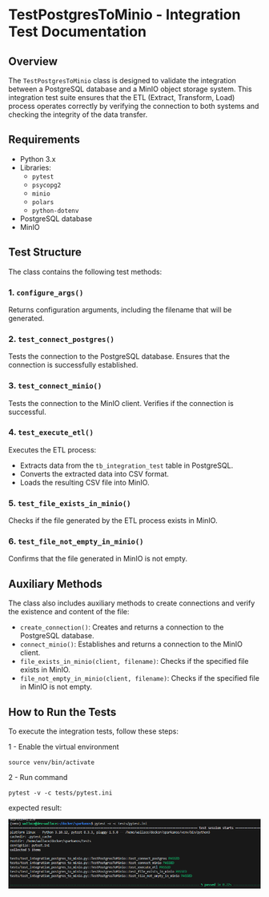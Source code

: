 # TestPostgresToMinio - Integration Test Documentation

## Overview
The `TestPostgresToMinio` class is designed to validate the integration between a PostgreSQL database and a MinIO object storage system. This integration test suite ensures that the ETL (Extract, Transform, Load) process operates correctly by verifying the connection to both systems and checking the integrity of the data transfer.

## Requirements
- Python 3.x
- Libraries:
  - `pytest`
  - `psycopg2`
  - `minio`
  - `polars`
  - `python-dotenv`
- PostgreSQL database
- MinIO

## Test Structure
The class contains the following test methods:

### 1. `configure_args()`
Returns configuration arguments, including the filename that will be generated.

### 2. `test_connect_postgres()`
Tests the connection to the PostgreSQL database. Ensures that the connection is successfully established.

### 3. `test_connect_minio()`
Tests the connection to the MinIO client. Verifies if the connection is successful.

### 4. `test_execute_etl()`
Executes the ETL process:
- Extracts data from the `tb_integration_test` table in PostgreSQL.
- Converts the extracted data into CSV format.
- Loads the resulting CSV file into MinIO.

### 5. `test_file_exists_in_minio()`
Checks if the file generated by the ETL process exists in MinIO.

### 6. `test_file_not_empty_in_minio()`
Confirms that the file generated in MinIO is not empty.

## Auxiliary Methods
The class also includes auxiliary methods to create connections and verify the existence and content of the file:

- `create_connection()`: Creates and returns a connection to the PostgreSQL database.
- `connect_minio()`: Establishes and returns a connection to the MinIO client.
- `file_exists_in_minio(client, filename)`: Checks if the specified file exists in MinIO.
- `file_not_empty_in_minio(client, filename)`: Checks if the specified file in MinIO is not empty.


## How to Run the Tests
To execute the integration tests, follow these steps:

1 - Enable the virtual environment

```
source venv/bin/activate
```

2 - Run command
```
pytest -v -c tests/pytest.ini
```

expected result:

![image](assets/result-test.png)